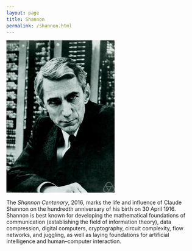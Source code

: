 ```yaml
---
layout: page
title: Shannon
permalink: /shannon.html
---
```


![Claude Shannon](assets/photo.jpg)

The *Shannon Centenary*, 2016, marks the life and influence of Claude Shannon on the hundredth anniversary of his birth on 30 April 1916.
Shannon is best known for developing the mathematical foundations of communication (establishing the field of information theory), data compression, digital computers, cryptography, circuit complexity, flow networks, and juggling, as well as laying foundations for artificial intelligence and human–computer interaction. 
